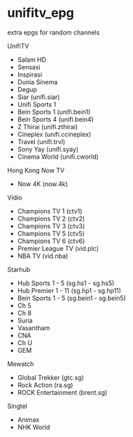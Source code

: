 # unifitv_epg
 extra epgs for random channels
 
 UnifiTV
 - Salam HD
 - Sensasi
 - Inspirasi
 - Dunia Sinema
 - Degup
 - Siar (unifi.siar)
 - Unifi Sports 1
 - Bein Sports 1 (unifi.bein1)
 - Bein Sports 4 (unifi.bein4)
 - Z Thirai (unifi.zthirai)
 - Cineplex (unifi.ccineplex)
 - Travel (unifi.trvl)
 - Sony Yay (unifi.syay)
 - Cinema World (unifi.cworld)
 
 Hong Kong Now TV
 - Now 4K (now.4k)
 
 Vidio 
 - Champions TV 1 (ctv1)
 - Champions TV 2 (ctv2)
 - Champions TV 3 (ctv3)
 - Champions TV 5 (ctv5)
 - Champions TV 6 (ctv6)
 - Premier League TV (vid.plc)
 - NBA TV (vid.nba)
 
 Starhub
 - Hub Sports 1 - 5 (sg.hs1 - sg.hs5)
 - Hub Premier 1 - 11 (sg.hp1 - sg.hp11)
 - Bein Sports 1 - 5 (sg.bein1 - sg.bein5)
 - Ch 5
 - Ch 8
 - Suria
 - Vasantham
 - CNA
 - Ch U
 - GEM
 
 Mewatch
 - Global Trekker (gtc.sg)
 - Rock Action (ra.sg)
 - ROCK Entertainment (brent.sg)
 
 Singtel
 - Animax
 - NHK World
 
